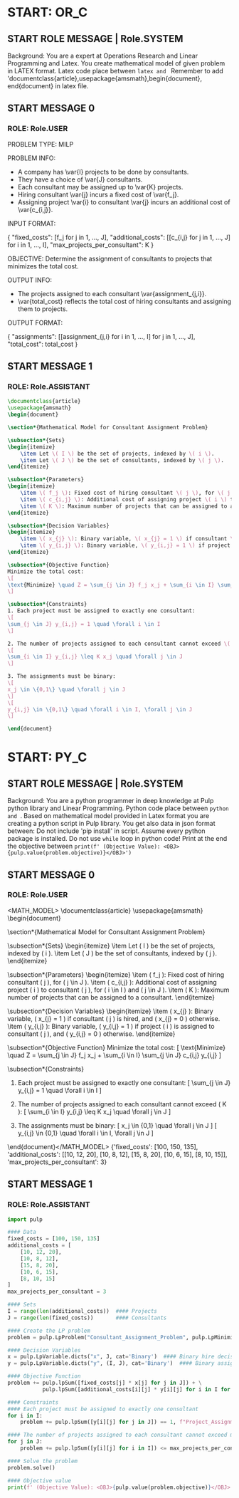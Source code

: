 # START: OR_C 
## START ROLE MESSAGE | Role.SYSTEM 
Background: You are a expert at Operations Research and Linear Programming and Latex. You create mathematical model of given problem in LATEX format. Latex code place between ```latex and ``` Remember to add 'documentclass{article},usepackage{amsmath},begin{document}, end{document} in latex file. 
## START MESSAGE 0 
### ROLE: Role.USER
<DESCRIPTION>
PROBLEM TYPE: MILP

PROBLEM INFO:

- A company has \var{I} projects to be done by consultants.
- They have a choice of \var{J} consultants.
- Each consultant may be assigned up to \var{K} projects. 
- Hiring consultant \var{j} incurs a fixed cost of \var{f_j}.
- Assigning project \var{i} to consultant \var{j} incurs an additional cost of \var{c_{i,j}}.

INPUT FORMAT: 

{
    "fixed_costs": [f_j for j in 1, ..., J],
    "additional_costs": [[c_{i,j} for j in 1, ..., J] for i in 1, ..., I],
    "max_projects_per_consultant": K
}

OBJECTIVE: Determine the assignment of consultants to projects that minimizes the total cost.

OUTPUT INFO:

- The projects assigned to each consultant \var{assignment_{j,i}}.
- \var{total_cost} reflects the total cost of hiring consultants and assigning them to projects.

OUTPUT FORMAT:

{
    "assignments": [[assignment_{j,i} for i in 1, ..., I] for j in 1, ..., J],
    "total_cost": total_cost
}
</DESCRIPTION>


## START MESSAGE 1 
### ROLE: Role.ASSISTANT
```latex
\documentclass{article}
\usepackage{amsmath}
\begin{document}

\section*{Mathematical Model for Consultant Assignment Problem}

\subsection*{Sets}
\begin{itemize}
    \item Let \( I \) be the set of projects, indexed by \( i \).
    \item Let \( J \) be the set of consultants, indexed by \( j \).
\end{itemize}

\subsection*{Parameters}
\begin{itemize}
    \item \( f_j \): Fixed cost of hiring consultant \( j \), for \( j \in J \).
    \item \( c_{i,j} \): Additional cost of assigning project \( i \) to consultant \( j \), for \( i \in I \) and \( j \in J \).
    \item \( K \): Maximum number of projects that can be assigned to a consultant.
\end{itemize}

\subsection*{Decision Variables}
\begin{itemize}
    \item \( x_{j} \): Binary variable, \( x_{j} = 1 \) if consultant \( j \) is hired, and \( x_{j} = 0 \) otherwise.
    \item \( y_{i,j} \): Binary variable, \( y_{i,j} = 1 \) if project \( i \) is assigned to consultant \( j \), and \( y_{i,j} = 0 \) otherwise.
\end{itemize}

\subsection*{Objective Function}
Minimize the total cost:
\[
\text{Minimize} \quad Z = \sum_{j \in J} f_j x_j + \sum_{i \in I} \sum_{j \in J} c_{i,j} y_{i,j}
\]

\subsection*{Constraints}
1. Each project must be assigned to exactly one consultant:
\[
\sum_{j \in J} y_{i,j} = 1 \quad \forall i \in I
\]

2. The number of projects assigned to each consultant cannot exceed \( K \):
\[
\sum_{i \in I} y_{i,j} \leq K x_j \quad \forall j \in J
\]

3. The assignments must be binary:
\[
x_j \in \{0,1\} \quad \forall j \in J
\]
\[
y_{i,j} \in \{0,1\} \quad \forall i \in I, \forall j \in J
\]

\end{document}
```

# START: PY_C 
## START ROLE MESSAGE | Role.SYSTEM 
Background: You are a python programmer in deep knowledge at Pulp python library and Linear Programming. Python code place between ```python and ```. Based on mathematical model provided in Latex format you are creating a python script in Pulp library. You get also data in json format between: <DATA></DATA> Do not include 'pip install' in script. Assume every python package is installed. Do not use `while` loop in python code! Print at the end the objective between <OBJ></OBJ> `print(f' (Objective Value): <OBJ>{pulp.value(problem.objective)}</OBJ>')` 
## START MESSAGE 0 
### ROLE: Role.USER
<MATH_MODEL>
\documentclass{article}
\usepackage{amsmath}
\begin{document}

\section*{Mathematical Model for Consultant Assignment Problem}

\subsection*{Sets}
\begin{itemize}
    \item Let \( I \) be the set of projects, indexed by \( i \).
    \item Let \( J \) be the set of consultants, indexed by \( j \).
\end{itemize}

\subsection*{Parameters}
\begin{itemize}
    \item \( f_j \): Fixed cost of hiring consultant \( j \), for \( j \in J \).
    \item \( c_{i,j} \): Additional cost of assigning project \( i \) to consultant \( j \), for \( i \in I \) and \( j \in J \).
    \item \( K \): Maximum number of projects that can be assigned to a consultant.
\end{itemize}

\subsection*{Decision Variables}
\begin{itemize}
    \item \( x_{j} \): Binary variable, \( x_{j} = 1 \) if consultant \( j \) is hired, and \( x_{j} = 0 \) otherwise.
    \item \( y_{i,j} \): Binary variable, \( y_{i,j} = 1 \) if project \( i \) is assigned to consultant \( j \), and \( y_{i,j} = 0 \) otherwise.
\end{itemize}

\subsection*{Objective Function}
Minimize the total cost:
\[
\text{Minimize} \quad Z = \sum_{j \in J} f_j x_j + \sum_{i \in I} \sum_{j \in J} c_{i,j} y_{i,j}
\]

\subsection*{Constraints}
1. Each project must be assigned to exactly one consultant:
\[
\sum_{j \in J} y_{i,j} = 1 \quad \forall i \in I
\]

2. The number of projects assigned to each consultant cannot exceed \( K \):
\[
\sum_{i \in I} y_{i,j} \leq K x_j \quad \forall j \in J
\]

3. The assignments must be binary:
\[
x_j \in \{0,1\} \quad \forall j \in J
\]
\[
y_{i,j} \in \{0,1\} \quad \forall i \in I, \forall j \in J
\]

\end{document}</MATH_MODEL>
<DATA>
{'fixed_costs': [100, 150, 135], 'additional_costs': [[10, 12, 20], [10, 8, 12], [15, 8, 20], [10, 6, 15], [8, 10, 15]], 'max_projects_per_consultant': 3}</DATA>


## START MESSAGE 1 
### ROLE: Role.ASSISTANT
```python
import pulp

#### Data
fixed_costs = [100, 150, 135]
additional_costs = [
    [10, 12, 20],
    [10, 8, 12],
    [15, 8, 20],
    [10, 6, 15],
    [8, 10, 15]
]
max_projects_per_consultant = 3

#### Sets
I = range(len(additional_costs))  #### Projects
J = range(len(fixed_costs))       #### Consultants

#### Create the LP problem
problem = pulp.LpProblem("Consultant_Assignment_Problem", pulp.LpMinimize)

#### Decision Variables
x = pulp.LpVariable.dicts("x", J, cat='Binary')  #### Binary hire decision for each consultant
y = pulp.LpVariable.dicts("y", (I, J), cat='Binary')  #### Binary assignment for each project to consultants

#### Objective Function
problem += pulp.lpSum([fixed_costs[j] * x[j] for j in J]) + \
           pulp.lpSum([additional_costs[i][j] * y[i][j] for i in I for j in J]), "Total Cost"

#### Constraints
#### Each project must be assigned to exactly one consultant
for i in I:
    problem += pulp.lpSum([y[i][j] for j in J]) == 1, f"Project_Assignment_{i}"

#### The number of projects assigned to each consultant cannot exceed max_projects_per_consultant
for j in J:
    problem += pulp.lpSum([y[i][j] for i in I]) <= max_projects_per_consultant * x[j], f"Max_Projects_{j}"

#### Solve the problem
problem.solve()

#### Objective value
print(f' (Objective Value): <OBJ>{pulp.value(problem.objective)}</OBJ>')
```


